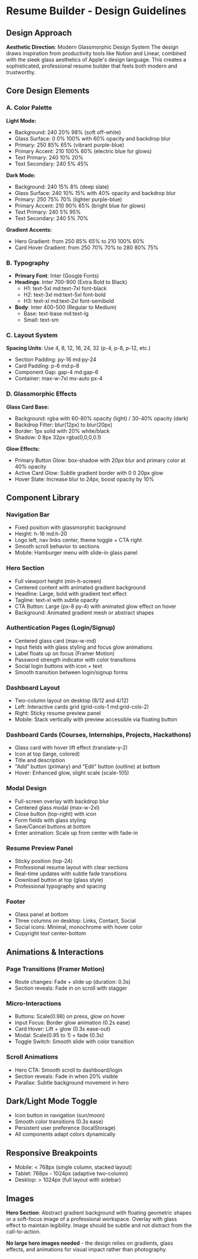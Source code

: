 # Resume Builder - Design Guidelines

## Design Approach
**Aesthetic Direction**: Modern Glassmorphic Design System
The design draws inspiration from productivity tools like Notion and Linear, combined with the sleek glass aesthetics of Apple's design language. This creates a sophisticated, professional resume builder that feels both modern and trustworthy.

## Core Design Elements

### A. Color Palette

**Light Mode:**
- Background: 240 20% 98% (soft off-white)
- Glass Surface: 0 0% 100% with 60% opacity and backdrop blur
- Primary: 250 85% 65% (vibrant purple-blue)
- Primary Accent: 210 100% 60% (electric blue for glows)
- Text Primary: 240 10% 20%
- Text Secondary: 240 5% 45%

**Dark Mode:**
- Background: 240 15% 8% (deep slate)
- Glass Surface: 240 10% 15% with 40% opacity and backdrop blur
- Primary: 250 75% 70% (lighter purple-blue)
- Primary Accent: 210 90% 65% (bright blue for glows)
- Text Primary: 240 5% 95%
- Text Secondary: 240 5% 70%

**Gradient Accents:**
- Hero Gradient: from 250 85% 65% to 210 100% 60%
- Card Hover Gradient: from 250 70% 70% to 280 80% 75%

### B. Typography
- **Primary Font**: Inter (Google Fonts)
- **Headings**: Inter 700-900 (Extra Bold to Black)
  - H1: text-5xl md:text-7xl font-black
  - H2: text-3xl md:text-5xl font-bold
  - H3: text-xl md:text-2xl font-semibold
- **Body**: Inter 400-500 (Regular to Medium)
  - Base: text-base md:text-lg
  - Small: text-sm

### C. Layout System
**Spacing Units**: Use 4, 8, 12, 16, 24, 32 (p-4, p-8, p-12, etc.)
- Section Padding: py-16 md:py-24
- Card Padding: p-6 md:p-8
- Component Gap: gap-4 md:gap-6
- Container: max-w-7xl mx-auto px-4

### D. Glassmorphic Effects
**Glass Card Base:**
- Background: rgba with 60-80% opacity (light) / 30-40% opacity (dark)
- Backdrop Filter: blur(12px) to blur(20px)
- Border: 1px solid with 20% white/black
- Shadow: 0 8px 32px rgba(0,0,0,0.1)

**Glow Effects:**
- Primary Button Glow: box-shadow with 20px blur and primary color at 40% opacity
- Active Card Glow: Subtle gradient border with 0 0 20px glow
- Hover State: Increase blur to 24px, boost opacity by 10%

## Component Library

### Navigation Bar
- Fixed position with glassmorphic background
- Height: h-16 md:h-20
- Logo left, nav links center, theme toggle + CTA right
- Smooth scroll behavior to sections
- Mobile: Hamburger menu with slide-in glass panel

### Hero Section
- Full viewport height (min-h-screen)
- Centered content with animated gradient background
- Headline: Large, bold with gradient text effect
- Tagline: text-xl with subtle opacity
- CTA Button: Large (px-8 py-4) with animated glow effect on hover
- Background: Animated gradient mesh or abstract shapes

### Authentication Pages (Login/Signup)
- Centered glass card (max-w-md)
- Input fields with glass styling and focus glow animations
- Label floats up on focus (Framer Motion)
- Password strength indicator with color transitions
- Social login buttons with icon + text
- Smooth transition between login/signup forms

### Dashboard Layout
- Two-column layout on desktop (8/12 and 4/12)
- Left: Interactive cards grid (grid-cols-1 md:grid-cols-2)
- Right: Sticky resume preview panel
- Mobile: Stack vertically with preview accessible via floating button

### Dashboard Cards (Courses, Internships, Projects, Hackathons)
- Glass card with hover lift effect (translate-y-2)
- Icon at top (large, colored)
- Title and description
- "Add" button (primary) and "Edit" button (outline) at bottom
- Hover: Enhanced glow, slight scale (scale-105)

### Modal Design
- Full-screen overlay with backdrop blur
- Centered glass modal (max-w-2xl)
- Close button (top-right) with icon
- Form fields with glass styling
- Save/Cancel buttons at bottom
- Enter animation: Scale up from center with fade-in

### Resume Preview Panel
- Sticky position (top-24)
- Professional resume layout with clear sections
- Real-time updates with subtle fade transitions
- Download button at top (glass style)
- Professional typography and spacing

### Footer
- Glass panel at bottom
- Three columns on desktop: Links, Contact, Social
- Social icons: Minimal, monochrome with hover color
- Copyright text center-bottom

## Animations & Interactions

### Page Transitions (Framer Motion)
- Route changes: Fade + slide up (duration: 0.3s)
- Section reveals: Fade in on scroll with stagger

### Micro-Interactions
- Buttons: Scale(0.98) on press, glow on hover
- Input Focus: Border glow animation (0.2s ease)
- Card Hover: Lift + glow (0.3s ease-out)
- Modal: Scale(0.95 to 1) + fade (0.3s)
- Toggle Switch: Smooth slide with color transition

### Scroll Animations
- Hero CTA: Smooth scroll to dashboard/login
- Section reveals: Fade in when 20% visible
- Parallax: Subtle background movement in hero

## Dark/Light Mode Toggle
- Icon button in navigation (sun/moon)
- Smooth color transitions (0.3s ease)
- Persistent user preference (localStorage)
- All components adapt colors dynamically

## Responsive Breakpoints
- Mobile: < 768px (single column, stacked layout)
- Tablet: 768px - 1024px (adaptive two-column)
- Desktop: > 1024px (full layout with sidebar)

## Images
**Hero Section**: Abstract gradient background with floating geometric shapes or a soft-focus image of a professional workspace. Overlay with glass effect to maintain legibility. Image should be subtle and not distract from the call-to-action.

**No large hero images needed** - the design relies on gradients, glass effects, and animations for visual impact rather than photography.